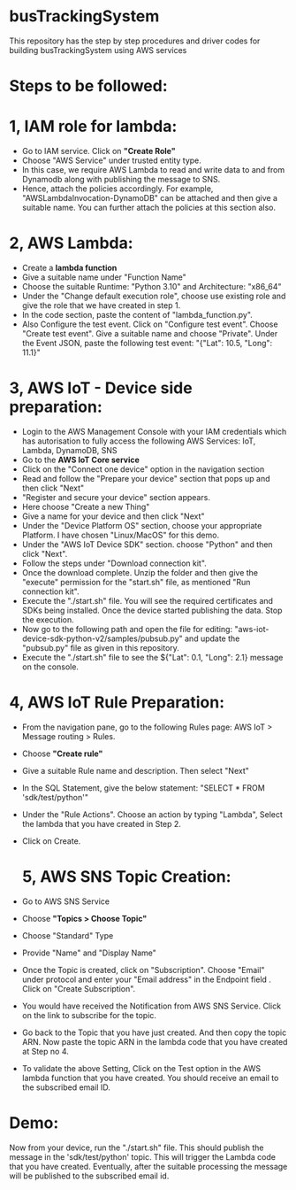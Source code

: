 # busTrackingSystem
This repository has the step by step procedures and driver codes for building busTrackingSystem using AWS services

# Steps to be followed:

# 1, IAM role for lambda:
* Go to IAM service. Click on **"Create Role"**
* Choose "AWS Service" under trusted entity type.
* In this case, we require AWS Lambda to read and write data to and from Dynamodb along with publishing the message to SNS.
* Hence, attach the policies accordingly. For example, "AWSLambdaInvocation-DynamoDB" can be attached and then give a suitable name. You can further attach the policies at this section also.


# 2, AWS Lambda:

* Create a **lambda function**
* Give a suitable name under "Function Name"
* Choose the suitable Runtime: "Python 3.10" and Architecture: "x86_64"
* Under the "Change default execution role", choose use existing role and give the role that we have created in step 1.
* In the code section, paste the content of "lambda_function.py".
* Also Configure the test event. Click on "Configure test event". Choose "Create test event". Give a suitable name and choose "Private". Under the Event JSON, paste the following test event: "{\"Lat\": 10.5, \"Long\": 11.1}"


# 3, AWS IoT - Device side preparation: 

* Login to the AWS Management Console with your IAM credentials which has autorisation to fully access the following AWS Services: IoT, Lambda, DynamoDB, SNS
* Go to the **AWS IoT Core service**
* Click on the "Connect one device" option in the navigation section
* Read and follow the "Prepare your device" section that pops up and then click "Next"
* "Register and secure your device" section appears. 
* Here choose "Create a new Thing"
* Give a name for your device and then click "Next"
* Under the "Device Platform OS" section, choose your appropriate Platform. I have chosen "Linux/MacOS" for this demo.
* Under the "AWS IoT Device SDK" section. choose "Python" and then click "Next".
* Follow the steps under "Download connection kit". 
* Once the download complete. Unzip the folder and then give the "execute"  permission for the "start.sh" file, as mentioned "Run connection kit".
* Execute the "./start.sh" file. You will see the required certificates and SDKs being installed. Once the device started publishing the data. Stop the execution.
* Now go to the following path and open the file for editing: "aws-iot-device-sdk-python-v2/samples/pubsub.py" and update the "pubsub.py" file as given in this repository.
* Execute the "./start.sh" file to see the ${"Lat": 0.1, "Long": 2.1} message on the console.
  
# 4, AWS IoT Rule Preparation:

* From the navigation pane, go to the following Rules page: AWS IoT > Message routing > Rules.
* Choose **"Create rule"**
* Give a suitable Rule name and description. Then select "Next"
* In the SQL Statement, give the below statement: "SELECT * FROM 'sdk/test/python'"
* Under the "Rule Actions". Choose an action by typing "Lambda", Select the lambda that you have created in Step 2.
* Click on Create.

  # 5, AWS SNS Topic Creation:

* Go to AWS SNS Service
* Choose **"Topics > Choose Topic"**
* Choose "Standard" Type
* Provide "Name" and "Display Name"
* Once the Topic is created, click on "Subscription". Choose "Email" under protocol and enter your "Email address" in the  Endpoint field . Click on "Create Subscription". 
* You would have received the Notification from AWS SNS Service. Click on the link to subscribe for the topic.
* Go back to the Topic that you have just created. And then copy the topic ARN. Now paste the topic ARN in the lambda code that you have created at Step no 4.
* To validate the above Setting, Click on the Test option in the AWS lambda function that you have created. You should receive an email to the subscribed email ID.
 
# Demo: 

Now from your device, run the "./start.sh" file. This should publish the message in the 'sdk/test/python' topic. This will trigger the Lambda code that you have created. 
Eventually, after the suitable processing the message will be published to the subscribed email id.

